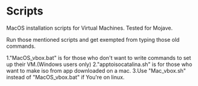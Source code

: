 # Scripts
MacOS installation scripts for Virtual Machines. Tested for Mojave.

Run those mentioned scripts and get exempted from typing those old commands.

1."MacOS_vbox.bat" is for those who don't want to write commands to set up their VM.(Windows users only)
2."apptoisocatalina.sh" is for those who want to make iso from app downloaded on a mac.
3.Use "Mac_vbox.sh" instead of "MacOS_vbox.bat" if You're on linux.
